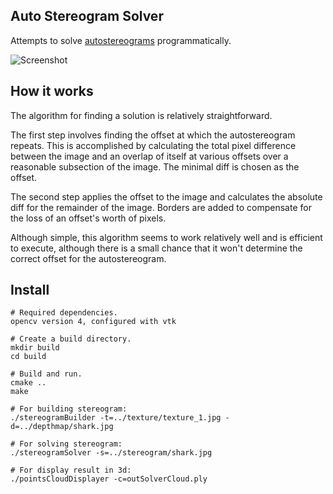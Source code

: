 ## Auto Stereogram Solver

Attempts to solve [autostereograms](http://en.wikipedia.org/wiki/Autostereogram) programmatically.

![Screenshot](https://raw.githubusercontent.com/MikhailPedus/AutostereogramSolver/master/SharkSolved.png)

## How it works

The algorithm for finding a solution is relatively straightforward.

The first step involves finding the offset at which the autostereogram repeats. This is accomplished by calculating the total pixel difference between the image and an overlap of itself at various offsets over a reasonable subsection of the image. The minimal diff is chosen as the offset.

The second step applies the offset to the image and calculates the absolute diff for the remainder of the image. Borders are added to compensate for the loss of an offset's worth of pixels.

Although simple, this algorithm seems to work relatively well and is efficient to execute, although there is a small chance that it won't determine the correct offset for the autostereogram.

## Install

```
# Required dependencies.
opencv version 4, configured with vtk

# Create a build directory.
mkdir build
cd build

# Build and run.
cmake ..
make

# For building stereogram:
./stereogramBuilder -t=../texture/texture_1.jpg -d=../depthmap/shark.jpg

# For solving stereogram:
./stereogramSolver -s=../stereogram/shark.jpg

# For display result in 3d:
./pointsCloudDisplayer -c=outSolverCloud.ply
```
